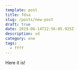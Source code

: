 ```yaml
---
template: post
title: fdsa
slug: /posts/new-post
draft: true
date: 2019-06-14T22:56:05.925Z
description: sd
category: one
tags:
  - ffff
---
```

Here it is!
